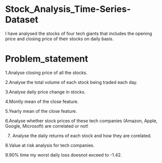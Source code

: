 # Stock_Analysis_Time-Series-Dataset
I have analysed the stocks of four tech giants that includes the opening price and closing price of their stocks on daily basis.


# Problem_statement 

1.Analyse closing price of all the stocks.

2.Analyse the total volume of each stock being traded each day.

3.Analyse daily price change in stocks.

4.Montly mean of the close feature.

5.Yearly mean of the close feature.

6.Analyse whether stock prices of these tech companies (Amazon, Apple, Google, Microsoft) are correlated or not!

7. Analyse the daily returns of each stock and how they are corelated.

8.Value at risk analysis for tech companies.

9.90% time my worst daily loss doesnot exceed to -1.42.
